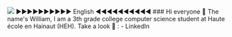 
<img src="https://media.licdn.com/dms/image/C561BAQEZzwZmsk48MQ/company-background_10000/0/1584571910764/haute_ecole_en_hainaut_cover?e=2147483647&v=beta&t=bWW-al_NKlvmhD64yxAh2EPBGs-FKpAZN8MHZPBIruY">
►►►►►►►►►► English ◄◄◄◄◄◄◄◄◄◄
### Hi everyone 👋
The name's William, I am a 3th grade college computer science student at Haute école en Hainaut (HEH).
Take a look 👀 :
- <a https://www.linkedin.com/in/william-duquennoy-7b34a8249/> LinkedIn </a>
<!--
**William-DQN/William-DQN** is a ✨ _special_ ✨ repository because its `README.md` (this file) appears on your GitHub profile.

Here are some ideas to get you started:

- 🔭 I’m currently working on ...
- 🌱 I’m currently learning ...
- 👯 I’m looking to collaborate on ...
- 🤔 I’m looking for help with ...
- 💬 Ask me about ...
- 📫 How to reach me: ...
- 😄 Pronouns: ...
- ⚡ Fun fact: ...
-->
►►►►►►►►►► Français ◄◄◄◄◄◄◄◄◄◄
### Bonjour tous le mondes 👋
Je m'appelle William, je suis étudiant en 3e année informatique à la Haute école en Hainaut (HEH).
Jetez un oeil 👀:
- <a https://www.linkedin.com/in/william-duquennoy-7b34a8249/> LinkedIn </a>

